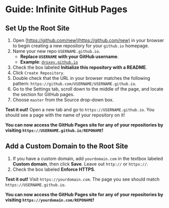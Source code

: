 # Guide: Infinite GitHub Pages

## Set Up the Root Site

1. Open [https://github.com/new](https://github.com/new) in your browser to begin creating a new repository for your `github.io` homepage.
1. Name your new repo `USERNAME.github.io`.
   - **Replace `USERNAME` with your GitHub username**.
   - **Example**: [`droxey.github.io`](https://github.com/droxey/droxey.github.io)
1. Check the box labeled **Initialize this repository with a README**.
1. Click `Create Repository`.
1. Double check that the URL in your browser matches the following pattern: `https://github.com/USERNAME/USERNAME.github.io`.
1. Go to the Settings tab, scroll down to the middle of the page, and locate the section for GitHub pages.
1. Choose `master` from the Source drop-down box.

 **Test it out!** Open a new tab and go to `https://USERNAME.github.io`. You should see a page with the name of your repository on it!

**You can now access the GitHub Pages site for any of your repositories by visiting `https://USERNAME.github.io/REPONAME`!**

## Add a Custom Domain to the Root Site

1. If you have a custom domain, add `yourdomain.com` in the textbox labeled **Custom domain**, then click **Save**. Leave out `http://` or `https://`.
1. Check the box labeled **Enforce HTTPS**.

**Test it out!** Visit `https://yourdomain.com`. The page you see should match `https://USERNAME.github.io`.

**You can now access the GitHub Pages site for any of your repositories by visiting `https://yourdomain.com/REPONAME`!**

